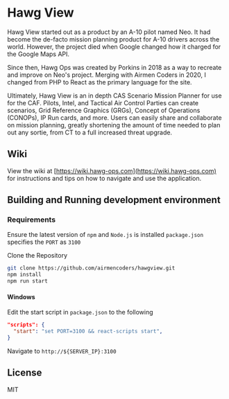 # Hawg View
Hawg View started out as a product by an A-10 pilot named Neo. It had become the de-facto mission planning product for A-10 drivers across the world.
However, the project died when Google changed how it charged for the Google Maps API.

Since then, Hawg Ops was created by Porkins in 2018 as a way to recreate and improve on Neo's project.
Merging with Airmen Coders in 2020, I changed from PHP to React as the primary language for the site.

Ultimately, Hawg View is an in depth CAS Scenario Mission Planner for use for the CAF. Pilots, Intel, and Tactical Air Control Parties can create scenarios, Grid Reference Graphics (GRGs), Concept of Operations (CONOPs), IP Run cards, and more. 
Users can easily share and collaborate on mission planning, greatly shortening the amount of time needed to plan out any sortie, from CT to a full increased threat upgrade.

## Wiki
View the wiki at [https://wiki.hawg-ops.com](https://wiki.hawg-ops.com) for instructions and tips on how to navigate and use the application.

## Building and Running development environment
### Requirements
Ensure the latest version of `npm` and `Node.js` is installed
`package.json` specifies the `PORT` as `3100`

Clone the Repository
```bash
git clone https://github.com/airmencoders/hawgview.git
npm install
npm run start
```

#### Windows
Edit the start script in `package.json` to the following
```json
"scripts": {
  "start": "set PORT=3100 && react-scripts start",
}
```

Navigate to `http://${SERVER_IP}:3100`

## License
MIT